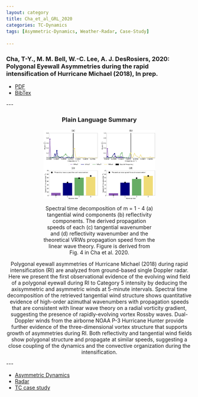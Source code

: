 ```yaml
---
layout: category
title: Cha_et_al_GRL_2020
categories: TC-Dynamics
tags: [Asymmetric-Dynamics, Weather-Radar, Case-Study]

---
```


### Cha, T-Y., M. M. Bell, W.-C. Lee, A. J. DesRosiers, 2020: Polygonal Eyewall Asymmetries during the rapid intensification of Hurricane Michael (2018), In prep.  

<!--p>&nbsp;</p-->
<ul class="actions align-center button-space">
  <li><a href="./Publications/papers/Cha_et_al_GRL_2020.pdf" class="button alt">PDF</a></li>
  <li><a href="#" class="button alt">BibTex</a></li>
</ul>
---

<center> <h3>Plain Language Summary</h3> </center>

<center>
<p class="image fit" style="width:60%">
  <a href="#"><img src="./Publications/figures/Cha_et_al_GRL_2020.png" alt="" /></a>
</p>
</center>


<center>
<p class="align-justify" style="width:60%">
Spectral time decomposition of m = 1 - 4 (a) tangential wind components (b) reflectivity components. The derived propagation speeds of each (c) tangential wavenumber and (d) reflectivity wavenumber and the theoretical VRWs propagation speed from the linear wave theory. Figure is derived from Fig. 4 in Cha et al. 2020.
</p>
</center>

<center>
<p class="align-justify">
Polygonal eyewall asymmetries of Hurricane Michael (2018) during rapid intensification (RI) are analyzed from ground-based single Doppler radar. Here we present the first observational evidence of the evolving wind field of a polygonal eyewall during RI to Category 5 intensity by deducing the axisymmetric and asymmetric winds at 5-minute intervals. Spectral time decomposition of the retrieved tangential wind structure shows quantitative evidence of high-order azimuthal wavenumbers with propagation speeds that are consistent with linear wave theory on a radial vorticity gradient, suggesting the presence of rapidly-evolving vortex Rossby waves. Dual-Doppler winds from the airborne NOAA P-3 Hurricane Hunter provide further evidence of the three-dimensional vortex structure that supports growth of asymmetries during RI. Both reflectivity and tangential wind fields show polygonal structure and propagate at similar speeds, suggesting a close coupling of the dynamics and the convective organization during the intensification.
</p>
</center>
---

<div class="12u$ 12u$(medium)">
  <ul class="actions fit">
    <li><a href="#" class="button special fit">Asymmetric Dynamics</a></li>
    <li><a href="#" class="button special fit">Radar</a></li>
    <li><a href="#" class="button special fit">TC case study</a></li>
  </ul>
</div>
